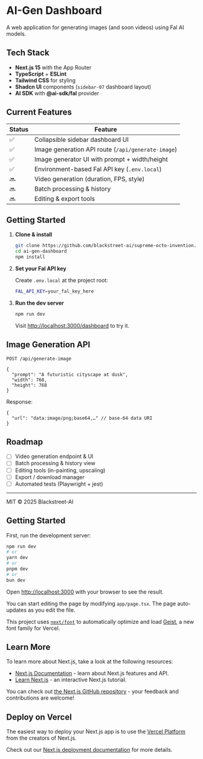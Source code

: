 # AI-Gen Dashboard

A web application for generating images (and soon videos) using Fal AI models.

## Tech Stack

- **Next.js 15** with the App Router
- **TypeScript** + **ESLint**
- **Tailwind CSS** for styling
- **Shadcn UI** components (`sidebar-07` dashboard layout)
- **AI SDK** with **@ai-sdk/fal** provider

## Current Features

| Status | Feature |
| ------ | -------- |
| ✅ | Collapsible sidebar dashboard UI |
| ✅ | Image generation API route (`/api/generate-image`) |
| ✅ | Image generator UI with prompt + width/height |
| ✅ | Environment-based Fal API key (`.env.local`) |
| 🔜 | Video generation (duration, FPS, style) |
| 🔜 | Batch processing & history |
| 🔜 | Editing & export tools |

## Getting Started

1. **Clone & install**

   ```bash
   git clone https://github.com/blackstreet-ai/supreme-octo-invention.git
   cd ai-gen-dashboard
   npm install
   ```

2. **Set your Fal API key**

   Create `.env.local` at the project root:

   ```bash
   FAL_API_KEY=your_fal_key_here
   ```

3. **Run the dev server**

   ```bash
   npm run dev
   ```

   Visit <http://localhost:3000/dashboard> to try it.

## Image Generation API

`POST /api/generate-image`

```jsonc
{
  "prompt": "A futuristic cityscape at dusk",
  "width": 768,
  "height": 768
}
```

Response:

```jsonc
{
  "url": "data:image/png;base64,…" // base-64 data URI
}
```

## Roadmap

- [ ] Video generation endpoint & UI
- [ ] Batch processing & history view
- [ ] Editing tools (in-painting, upscaling)
- [ ] Export / download manager
- [ ] Automated tests (Playwright + jest)

---

MIT © 2025 Blackstreet-AI

## Getting Started

First, run the development server:

```bash
npm run dev
# or
yarn dev
# or
pnpm dev
# or
bun dev
```

Open [http://localhost:3000](http://localhost:3000) with your browser to see the result.

You can start editing the page by modifying `app/page.tsx`. The page auto-updates as you edit the file.

This project uses [`next/font`](https://nextjs.org/docs/app/building-your-application/optimizing/fonts) to automatically optimize and load [Geist](https://vercel.com/font), a new font family for Vercel.

## Learn More

To learn more about Next.js, take a look at the following resources:

- [Next.js Documentation](https://nextjs.org/docs) - learn about Next.js features and API.
- [Learn Next.js](https://nextjs.org/learn) - an interactive Next.js tutorial.

You can check out [the Next.js GitHub repository](https://github.com/vercel/next.js) - your feedback and contributions are welcome!

## Deploy on Vercel

The easiest way to deploy your Next.js app is to use the [Vercel Platform](https://vercel.com/new?utm_medium=default-template&filter=next.js&utm_source=create-next-app&utm_campaign=create-next-app-readme) from the creators of Next.js.

Check out our [Next.js deployment documentation](https://nextjs.org/docs/app/building-your-application/deploying) for more details.

